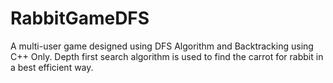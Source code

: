 # RabbitGameDFS
A multi-user game designed using DFS Algorithm and Backtracking using C++ Only. Depth first search algorithm is used to find the carrot for rabbit in a best efficient way.
